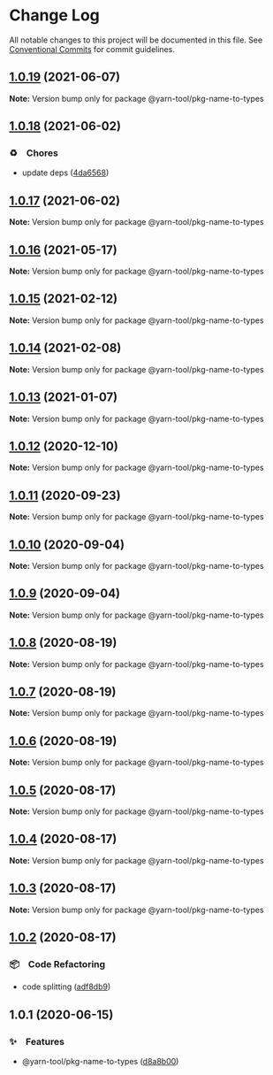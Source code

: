 # Change Log

All notable changes to this project will be documented in this file.
See [Conventional Commits](https://conventionalcommits.org) for commit guidelines.

## [1.0.19](https://github.com/bluelovers/ws-yarn-workspaces/compare/@yarn-tool/pkg-name-to-types@1.0.18...@yarn-tool/pkg-name-to-types@1.0.19) (2021-06-07)

**Note:** Version bump only for package @yarn-tool/pkg-name-to-types





## [1.0.18](https://github.com/bluelovers/ws-yarn-workspaces/compare/@yarn-tool/pkg-name-to-types@1.0.17...@yarn-tool/pkg-name-to-types@1.0.18) (2021-06-02)


### ♻️　Chores

* update deps ([4da6568](https://github.com/bluelovers/ws-yarn-workspaces/commit/4da65683a914d70a296533568d412df3f9a90e93))





## [1.0.17](https://github.com/bluelovers/ws-yarn-workspaces/compare/@yarn-tool/pkg-name-to-types@1.0.16...@yarn-tool/pkg-name-to-types@1.0.17) (2021-06-02)

**Note:** Version bump only for package @yarn-tool/pkg-name-to-types





## [1.0.16](https://github.com/bluelovers/ws-yarn-workspaces/compare/@yarn-tool/pkg-name-to-types@1.0.15...@yarn-tool/pkg-name-to-types@1.0.16) (2021-05-17)

**Note:** Version bump only for package @yarn-tool/pkg-name-to-types





## [1.0.15](https://github.com/bluelovers/ws-yarn-workspaces/compare/@yarn-tool/pkg-name-to-types@1.0.14...@yarn-tool/pkg-name-to-types@1.0.15) (2021-02-12)

**Note:** Version bump only for package @yarn-tool/pkg-name-to-types





## [1.0.14](https://github.com/bluelovers/ws-yarn-workspaces/compare/@yarn-tool/pkg-name-to-types@1.0.13...@yarn-tool/pkg-name-to-types@1.0.14) (2021-02-08)

**Note:** Version bump only for package @yarn-tool/pkg-name-to-types





## [1.0.13](https://github.com/bluelovers/ws-yarn-workspaces/compare/@yarn-tool/pkg-name-to-types@1.0.12...@yarn-tool/pkg-name-to-types@1.0.13) (2021-01-07)

**Note:** Version bump only for package @yarn-tool/pkg-name-to-types





## [1.0.12](https://github.com/bluelovers/ws-yarn-workspaces/compare/@yarn-tool/pkg-name-to-types@1.0.11...@yarn-tool/pkg-name-to-types@1.0.12) (2020-12-10)

**Note:** Version bump only for package @yarn-tool/pkg-name-to-types





## [1.0.11](https://github.com/bluelovers/ws-yarn-workspaces/compare/@yarn-tool/pkg-name-to-types@1.0.10...@yarn-tool/pkg-name-to-types@1.0.11) (2020-09-23)

**Note:** Version bump only for package @yarn-tool/pkg-name-to-types





## [1.0.10](https://github.com/bluelovers/ws-yarn-workspaces/compare/@yarn-tool/pkg-name-to-types@1.0.9...@yarn-tool/pkg-name-to-types@1.0.10) (2020-09-04)

**Note:** Version bump only for package @yarn-tool/pkg-name-to-types





## [1.0.9](https://github.com/bluelovers/ws-yarn-workspaces/compare/@yarn-tool/pkg-name-to-types@1.0.8...@yarn-tool/pkg-name-to-types@1.0.9) (2020-09-04)

**Note:** Version bump only for package @yarn-tool/pkg-name-to-types





## [1.0.8](https://github.com/bluelovers/ws-yarn-workspaces/compare/@yarn-tool/pkg-name-to-types@1.0.7...@yarn-tool/pkg-name-to-types@1.0.8) (2020-08-19)

**Note:** Version bump only for package @yarn-tool/pkg-name-to-types





## [1.0.7](https://github.com/bluelovers/ws-yarn-workspaces/compare/@yarn-tool/pkg-name-to-types@1.0.6...@yarn-tool/pkg-name-to-types@1.0.7) (2020-08-19)

**Note:** Version bump only for package @yarn-tool/pkg-name-to-types





## [1.0.6](https://github.com/bluelovers/ws-yarn-workspaces/compare/@yarn-tool/pkg-name-to-types@1.0.5...@yarn-tool/pkg-name-to-types@1.0.6) (2020-08-19)

**Note:** Version bump only for package @yarn-tool/pkg-name-to-types





## [1.0.5](https://github.com/bluelovers/ws-yarn-workspaces/compare/@yarn-tool/pkg-name-to-types@1.0.4...@yarn-tool/pkg-name-to-types@1.0.5) (2020-08-17)

**Note:** Version bump only for package @yarn-tool/pkg-name-to-types





## [1.0.4](https://github.com/bluelovers/ws-yarn-workspaces/compare/@yarn-tool/pkg-name-to-types@1.0.3...@yarn-tool/pkg-name-to-types@1.0.4) (2020-08-17)

**Note:** Version bump only for package @yarn-tool/pkg-name-to-types





## [1.0.3](https://github.com/bluelovers/ws-yarn-workspaces/compare/@yarn-tool/pkg-name-to-types@1.0.2...@yarn-tool/pkg-name-to-types@1.0.3) (2020-08-17)

**Note:** Version bump only for package @yarn-tool/pkg-name-to-types





## [1.0.2](https://github.com/bluelovers/ws-yarn-workspaces/compare/@yarn-tool/pkg-name-to-types@1.0.1...@yarn-tool/pkg-name-to-types@1.0.2) (2020-08-17)


### 📦　Code Refactoring

* code splitting ([adf8db9](https://github.com/bluelovers/ws-yarn-workspaces/commit/adf8db933ceca6c55629910194cd236b5b962299))





## 1.0.1 (2020-06-15)


### ✨　Features

*  @yarn-tool/pkg-name-to-types ([d8a8b00](https://github.com/bluelovers/ws-yarn-workspaces/commit/d8a8b00f2d939166ac971e59d8275a44d23bd27f))
